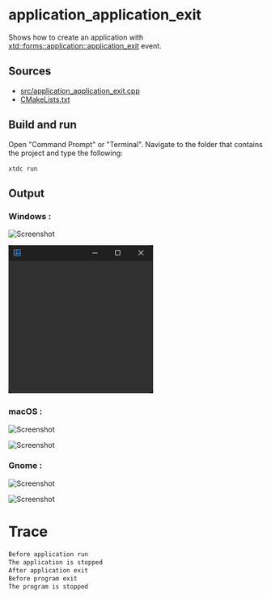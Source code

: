 # application_application_exit

Shows how to create an application with  [xtd::forms::application::application_exit](https://gammasoft71.github.io/xtd/reference_guides/latest/classxtd_1_1forms_1_1application.html#af1adab6813016a8eea1ea6382abeeadc) event.

## Sources

* [src/application_application_exit.cpp](src/application_application_exit.cpp)
* [CMakeLists.txt](CMakeLists.txt)

## Build and run

Open "Command Prompt" or "Terminal". Navigate to the folder that contains the project and type the following:

```shell
xtdc run
```

## Output

### Windows :

![Screenshot](../../../../docs/pictures/examples/application_w.png)

![Screenshot](../../../../docs/pictures/examples/application_wd.png)

### macOS :

![Screenshot](../../../../docs/pictures/examples/application_m.png)

![Screenshot](../../../../docs/pictures/examples/application_md.png)

### Gnome :

![Screenshot](../../../../docs/pictures/examples/application_g.png)

![Screenshot](../../../../docs/pictures/examples/application_gd.png)

# Trace

```
Before application run
The application is stopped
After application exit
Before program exit
The program is stopped
```
